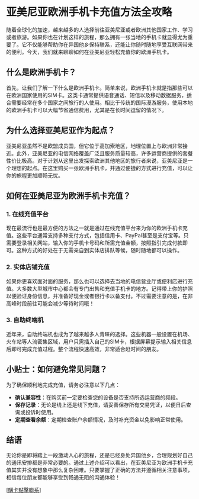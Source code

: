 # 亚美尼亚欧洲手机卡充值方法全攻略

随着全球化的加速，越来越多的人选择前往亚美尼亚或者欧洲其他国家工作、学习或者旅游。如果你也在计划这样的旅程，那么拥有一张当地的手机卡就显得尤为重要了。它不仅能够帮助你在异国他乡保持联系，还能让你随时随地享受互联网带来的便利。今天，我们就来聊聊如何在亚美尼亚轻松充值你的欧洲手机卡。

## 什么是欧洲手机卡？

首先，让我们了解一下什么是欧洲手机卡。简单来说，欧洲手机卡就是指那些可以在欧洲国家使用的SIM卡。这类卡通常提供语音通话、短信以及移动数据服务，适合需要经常在多个国家之间旅行的人使用。相比于传统的国际漫游服务，使用本地的欧洲手机卡可以大幅节省通信费用，尤其是在长时间逗留的情况下。

## 为什么选择亚美尼亚作为起点？

亚美尼亚虽然不是欧盟成员国，但它位于高加索地区，地理位置上与欧洲非常接近。此外，亚美尼亚的电信网络覆盖广泛且服务质量较高，许多运营商提供的套餐性价比极高。对于计划从这里出发探索欧洲其他地区的旅行者来说，亚美尼亚是一个理想的起点。在这里购买一张欧洲手机卡，并通过便捷的方式进行充值，可以让你的旅程更加顺畅无忧。

## 如何在亚美尼亚为欧洲手机卡充值？

### 1. 在线充值平台

现在最流行也是最方便的方法之一就是通过在线充值平台来为你的欧洲手机卡充值。这些平台通常支持多种支付方式，包括信用卡、PayPal甚至是支付宝等。只需要登录相关网站，输入你的手机卡号码和所需充值金额，按照指引完成付款即可。这种方式的好处在于无需亲自到实体店排队等候，随时随地都可以操作。

### 2. 实体店铺充值

如果你更喜欢面对面的服务，那么也可以选择去当地的电信营业厅或便利店进行充值。大多数大型城市中心都会有专门出售和充值手机卡的地方。记得带上你的护照以便验证身份信息，并准备好现金或者银行卡以备支付。不过需要注意的是，在非高峰时段前往可能会减少等待时间哦！

### 3. 自助终端机

近年来，自助终端机也成为了越来越多人青睐的选择。这些机器一般设置在机场、火车站等人流密集区域，用户只需插入自己的SIM卡，根据屏幕提示输入相关信息后即可完成充值过程。整个流程快速高效，非常适合赶时间的朋友。

## 小贴士：如何避免常见问题？

为了确保顺利地完成充值，请务必注意以下几点：

- **确认兼容性**：在购买前一定要检查您的设备是否支持所选运营商的频段。
- **保存记录**：无论是线上还是线下充值，请妥善保存所有交易凭证，以便日后查询或投诉时使用。
- **定期查看余额**：定期检查账户余额情况，及时补充资金以免影响正常使用。

## 结语

无论你是即将踏上一段激动人心的旅程，还是已经身处异国他乡，合理规划好自己的通讯安排都是非常必要的。通过上述介绍可以看出，在亚美尼亚为欧洲手机卡充值其实并没有想象中那么复杂困难。只要掌握了正确的方法并遵循相关注意事项，相信每位朋友都能够享受到畅通无阻的沟通体验！

[[購卡點擊聯系](https://t.me/s/esim1088)]
